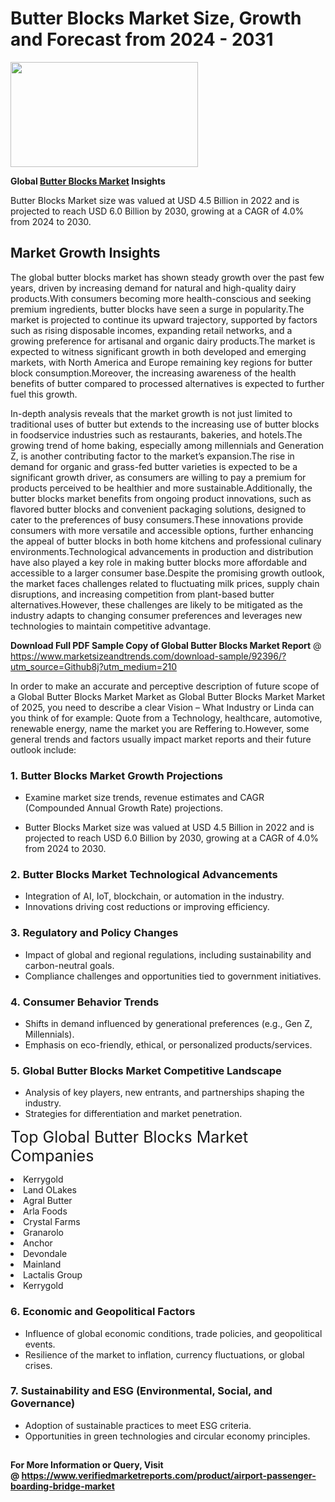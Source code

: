 <H1>Butter Blocks Market Size, Growth and Forecast from 2024 - 2031</H1><img class="aligncenter size-medium wp-image-584254" src="https://thirdeyenews.in/wp-content/uploads/2024/09/Global-Market-Research-300x168.jpeg" alt="" width="300" height="168" /><p><strong>Global&nbsp;<a href="https://www.marketsizeandtrends.com/download-sample/92396/?utm_source=Github8j?utm_medium=210">Butter Blocks Market</a> Insights</strong></p><p>Butter Blocks Market size was valued at USD 4.5 Billion in 2022 and is projected to reach USD 6.0 Billion by 2030, growing at a CAGR of 4.0% from 2024 to 2030.</p><p><h2>Market Growth Insights</h2> <p>The global butter blocks market has shown steady growth over the past few years, driven by increasing demand for natural and high-quality dairy products.With consumers becoming more health-conscious and seeking premium ingredients, butter blocks have seen a surge in popularity.The market is projected to continue its upward trajectory, supported by factors such as rising disposable incomes, expanding retail networks, and a growing preference for artisanal and organic dairy products.The market is expected to witness significant growth in both developed and emerging markets, with North America and Europe remaining key regions for butter block consumption.Moreover, the increasing awareness of the health benefits of butter compared to processed alternatives is expected to further fuel this growth.</p> <p>In-depth analysis reveals that the market growth is not just limited to traditional uses of butter but extends to the increasing use of butter blocks in foodservice industries such as restaurants, bakeries, and hotels.The growing trend of home baking, especially among millennials and Generation Z, is another contributing factor to the market’s expansion.The rise in demand for organic and grass-fed butter varieties is expected to be a significant growth driver, as consumers are willing to pay a premium for products perceived to be healthier and more sustainable.Additionally, the butter blocks market benefits from ongoing product innovations, such as flavored butter blocks and convenient packaging solutions, designed to cater to the preferences of busy consumers.These innovations provide consumers with more versatile and accessible options, further enhancing the appeal of butter blocks in both home kitchens and professional culinary environments.Technological advancements in production and distribution have also played a key role in making butter blocks more affordable and accessible to a larger consumer base.Despite the promising growth outlook, the market faces challenges related to fluctuating milk prices, supply chain disruptions, and increasing competition from plant-based butter alternatives.However, these challenges are likely to be mitigated as the industry adapts to changing consumer preferences and leverages new technologies to maintain competitive advantage.</p> <p><span class=""><strong>Download Full PDF Sample Copy of Global Butter Blocks Market Report</strong> @ <a href="https://www.marketsizeandtrends.com/download-sample/92396/?utm_source=Github8j?utm_medium=210" target="_blank">https://www.marketsizeandtrends.com/download-sample/92396/?utm_source=Github8j?utm_medium=210</a></span></p><p>In order to make an accurate and perceptive description of future scope of a Global&nbsp;Butter Blocks Market Market as Global&nbsp;Butter Blocks Market Market of 2025, you need to describe a clear Vision &ndash; What Industry or Linda can you think of for example: Quote from a Technology, healthcare, automotive, renewable energy, name the market you are Reffering to.However, some general trends and factors usually impact market reports and their future outlook include:</p><h3>1.&nbsp;<strong>Butter Blocks Market Growth Projections</strong></h3><ul><li>Examine market size trends, revenue estimates and CAGR (Compounded Annual Growth Rate) projections.</li><li><p>Butter Blocks Market size was valued at USD 4.5 Billion in 2022 and is projected to reach USD 6.0 Billion by 2030, growing at a CAGR of 4.0% from 2024 to 2030.</p></li></ul><h3>2.&nbsp;<strong>Butter Blocks Market Technological Advancements</strong></h3><ul><li>Integration of AI, IoT, blockchain, or automation in the industry.</li><li>Innovations driving cost reductions or improving efficiency.</li></ul><h3>3.&nbsp;<strong>Regulatory and Policy Changes</strong></h3><ul><li>Impact of global and regional regulations, including sustainability and carbon-neutral goals.</li><li>Compliance challenges and opportunities tied to government initiatives.</li></ul><h3>4.&nbsp;<strong>Consumer Behavior Trends</strong></h3><ul><li>Shifts in demand influenced by generational preferences (e.g., Gen Z, Millennials).</li><li>Emphasis on eco-friendly, ethical, or personalized products/services.</li></ul><h3>5.&nbsp;<strong>Global Butter Blocks Market Competitive Landscape</strong></h3><ul><li>Analysis of key players, new entrants, and partnerships shaping the industry.</li><li>Strategies for differentiation and market penetration.</li></ul><p data-pm-slice="1 1 []"><span style="color: inherit; font-family: inherit; font-size: 25px;">Top Global Butter Blocks Market Companies</span></p><div class="" data-test-id=""><p><li>Kerrygold</li><li> Land OLakes</li><li> Agral Butter</li><li> Arla Foods</li><li> Crystal Farms</li><li> Granarolo</li><li> Anchor</li><li> Devondale</li><li> Mainland</li><li> Lactalis Group</li><li> Kerrygold</li></p></div><h3>6.&nbsp;<strong>Economic and Geopolitical Factors</strong></h3><ul><li>Influence of global economic conditions, trade policies, and geopolitical events.</li><li>Resilience of the market to inflation, currency fluctuations, or global crises.</li></ul><h3>7.&nbsp;<strong>Sustainability and ESG (Environmental, Social, and Governance)</strong></h3><ul><li>Adoption of sustainable practices to meet ESG criteria.</li><li>Opportunities in green technologies and circular economy principles.</li></ul><h2><strong style="font-size: 14px;">For More Information or Query, Visit @&nbsp;</strong><a style="background-color: #ffffff; font-size: 14px;" href="https://www.marketsizeandtrends.com/report/butter-blocks-market/" target="_blank">https://www.verifiedmarketreports.com/product/airport-passenger-boarding-bridge-market</a></h2>
